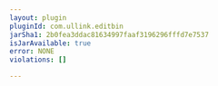 ```yaml
---
layout: plugin
pluginId: com.ullink.editbin
jarSha1: 2b0fea3ddac81634997faaf3196296fffd7e7537
isJarAvailable: true
error: NONE
violations: []

---
```

